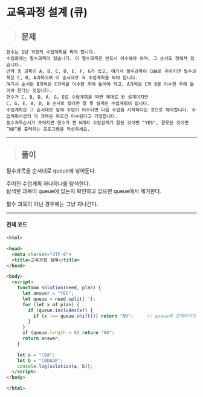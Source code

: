 # 교육과정 설계 (큐)

> ## 문제

```
현수는 1년 과정의 수업계획을 짜야 합니다.
수업중에는 필수과목이 있습니다. 이 필수과목은 반드시 이수해야 하며, 그 순서도 정해져 있습니다.
만약 총 과목이 A, B, C, D, E, F, G가 있고, 여기서 필수과목이 CBA로 주어지면 필수과목은 C, B, A과목이며 이 순서대로 꼭 수업계획을 짜야 합니다.
여기서 순서란 B과목은 C과목을 이수한 후에 들어야 하고, A과목은 C와 B를 이수한 후에 들어야 한다는 것입니다.
현수가 C, B, D, A, G, E로 수업계획을 짜면 제대로 된 설계이지만
C, G, E, A, D, B 순서로 짰다면 잘 못 설계된 수업계획이 됩니다.
수업계획은 그 순서대로 앞에 수업이 이수되면 다음 수업을 시작하다는 것으로 해석합니다. 수업계획서상의 각 과목은 무조건 이수된다고 가정합니다.
필수과목순서가 주어지면 현수가 짠 N개의 수업설계가 잘된 것이면 “YES", 잘못된 것이면 ”NO“를 출력하는 프로그램을 작성하세요.
```
***

> ## 풀이

필수과목을 순서대로 queue에 넣어둔다.

주어진 수업계획 하나하나를 탐색한다.<br/>
탐색한 과목이 queue에 있는지 확인하고 있으면 queue에서 제거한다.

필수 과목이 아닌 경우에는 그냥 지나간다.
***

#### 전체 코드
```html
<html>

<head>
  <meta charset="UTF-8">
  <title>교육과정 설계</title>
</head>

<body>
  <script>
    function solution(need, plan) {
      let answer = "YES";
      let queue = need.split('');
      for (let x of plan) {
        if (queue.includes(x)) {
          if (x !== queue.shift()) return "NO";     // queue에 존재하지만 순서가 맞지 않을 때
        }
      }
      if (queue.length > 0) return "NO";
      return answer;
    }

    let a = "CBA";
    let b = "CBDAGE";
    console.log(solution(a, b));
  </script>
</body>

</html>
```